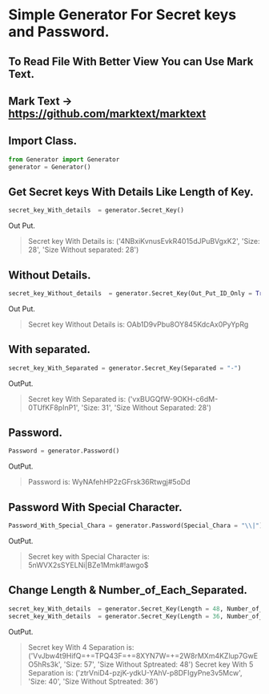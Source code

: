 # Simple Generator For Secret keys and Password.
## To Read File With Better View You can Use Mark Text.
## Mark Text -> https://github.com/marktext/marktext
## Import Class.

```python
from Generator import Generator
generator = Generator()
```

## Get Secret keys With Details Like Length of Key.

```python
secret_key_With_details  = generator.Secret_Key()
```

Out Put.

> Secret key With Details is: ('4NBxiKvnusEvkR4015dJPuBVgxK2', 'Size: 28', 'Size Without separated: 28')

## Without Details.

```python
secret_key_Without_details  = generator.Secret_Key(Out_Put_ID_Only = True)
```

Out Put.

> Secret key Without Details is: OAb1D9vPbu8OY845KdcAx0PyYpRg

## With separated.

```python
secret_key_With_Separated = generator.Secret_Key(Separated = "-")
```

OutPut.

> Secret key With Separated is: ('vxBUGQfW-9OKH-c6dM-0TUfKF8pInP1', 'Size: 31', 'Size Without Separated: 28')

## Password.

```python
Password = generator.Password()
```

OutPut.

> Password is: WyNAfehHP2zGFrsk36Rtwgj#5oDd

## Password With Special Character.

```python
Password_With_Special_Chara = generator.Password(Special_Chara = "\\|")
```

OutPut.

> Secret key with Special Character is: 5nWVX2sSYELNi|BZe1Mmk#!awgo$

## Change Length & Number_of_Each_Separated.

```python
secret_key_With_details  = generator.Secret_Key(Length = 48, Number_of_Each_Separated = [12,6,6,24], Separated = "=+=")
secret_key_With_details  = generator.Secret_Key(Length = 36, Number_of_Each_Separated = [8,4,4,4,16], Separated = "-")
```

OutPut.

> Secret key With 4 Separation is: ('VvJbw4t9HifQ=+=TPQ43F=+=8XYN7W=+=2W8rMXm4KZlup7GwEO5hRs3k', 'Size: 57', 'Size Without Sptreated: 48')
> Secret key With 5 Separation is: ('ztrVniD4-pzjK-ydkU-YAhV-p8DFIgyPne3v5Mcw', 'Size: 40', 'Size Without Sptreated: 36')
